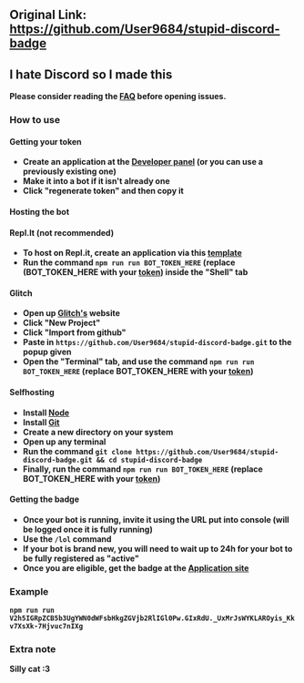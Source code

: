 ## Original Link: https://github.com/User9684/stupid-discord-badge
## I hate Discord so I made this
<b> **Please consider reading the [FAQ](./faq.md) before opening issues.**

### How to use
#### Getting your token
- Create an application at the [Developer panel](https://discord.com/developers/applications/) (or you can use a previously existing one)
- Make it into a bot if it isn't already one
- Click "regenerate token" and then copy it
#### Hosting the bot

#### Repl.It (not recommended)
- To host on Repl.it, create an application via this [template](https://replit.com/new/github/User9684/stupid-discord-badge)
- Run the command `npm run run BOT_TOKEN_HERE` (replace (BOT_TOKEN_HERE with your [token](#getting-your-token)) inside the "Shell" tab

#### Glitch
- Open up [Glitch's](https://glitch.com/) website
- Click "New Project"
- Click "Import from github"
- Paste in `https://github.com/User9684/stupid-discord-badge.git` to the popup given
- Open the "Terminal" tab, and use the command `npm run run BOT_TOKEN_HERE` (replace BOT_TOKEN_HERE with your [token](#getting-your-token))

#### Selfhosting
- Install [Node](https://nodejs.org/en/)
- Install [Git](https://git-scm.com/book/en/v2/Getting-Started-Installing-Git)
- Create a new directory on your system
- Open up any terminal
- Run the command `git clone https://github.com/User9684/stupid-discord-badge.git && cd stupid-discord-badge`
- Finally, run the command `npm run run BOT_TOKEN_HERE` (replace BOT_TOKEN_HERE with your [token](#getting-your-token))

#### Getting the badge
- Once your bot is running, invite it using the URL put into console (will be logged once it is fully running)
- Use the `/lol` command
- If your bot is brand new, you will need to wait up to 24h for your bot to be fully registered as "active"
- Once you are eligible, get the badge at the [Application site](https://discord.com/developers/active-developer)

### Example
`npm run run V2h5IGRpZCB5b3UgYWN0dWFsbHkgZGVjb2RlIGl0Pw.GIxRdU._UxMrJsWYKLAROyis_Kkv7XsXk-7Hjvuc7nIXg`


### Extra note
Silly cat :3
